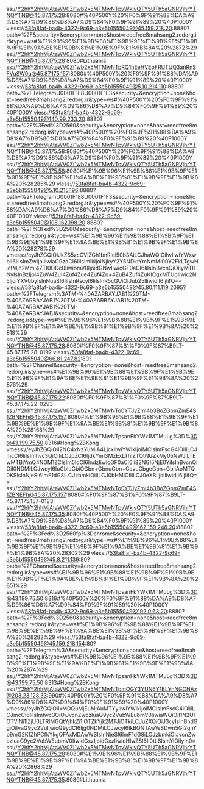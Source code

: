 ss://Y2hhY2hhMjAtaWV0Zi1wb2x5MTMwNTpvWklvQTY5UTh5aGNRVjhrYTNQYTNB@45.87.175.28:8080#%40P500Y%20%F0%9F%91%88%DA%A9%D8%A7%D9%86%D8%A7%D9%84%F0%9F%91%89%20%40P1000Y
vless://53fa8faf-ba4b-4322-9c69-a3e5b1555049@45.159.218.20:8880?path=%2F&security=&encryption=none&host=reedfree8mahsang2.redorg.ir&type=ws#%E1%9B%96%E1%9B%88%E1%9B%9F%E1%9B%9E%E1%9B%9F%E1%9A%BE%E1%9B%81%E1%9B%9F%E1%9B%8A%20%2872%29
ss://Y2hhY2hhMjAtaWV0Zi1wb2x5MTMwNTpvWklvQTY5UTh5aGNRVjhrYTNQYTNB@45.87.175.28:8080#Lithuania
ss://Y2hhY2hhMjAtaWV0Zi1wb2x5MTMwNTpRQ1hEeHVEbFRUTUQ3anRnSFVqSW9q@45.87.175.157:8080#%40P500Y%20%F0%9F%91%88%DA%A9%D8%A7%D9%86%D8%A7%D9%84%F0%9F%91%89%20%40P1000Y
vless://53fa8faf-ba4b-4322-9c69-a3e5b1555049@5.10.214.110:8880?path=%2FTelegramU0001F1E8U0001F1F3&security=&encryption=none&host=reedfree8mahsang2.redorg.ir&type=ws#%40P500Y%20%F0%9F%91%88%DA%A9%D8%A7%D9%86%D8%A7%D9%84%F0%9F%91%89%20%40P1000Y
vless://53fa8faf-ba4b-4322-9c69-a3e5b1555049@140.99.233.20:8880?path=%2F%3Fed%3D2560&security=&encryption=none&host=reedfree8mahsang2.redorg.ir&type=ws#%40P500Y%20%F0%9F%91%88%DA%A9%D8%A7%D9%86%D8%A7%D9%84%F0%9F%91%89%20%40P1000Y
ss://Y2hhY2hhMjAtaWV0Zi1wb2x5MTMwNTpvWklvQTY5UTh5aGNRVjhrYTNQYTNB@45.87.175.58:8080#%40P500Y%20%F0%9F%91%88%DA%A9%D8%A7%D9%86%D8%A7%D9%84%F0%9F%91%89%20%40P1000Y
ss://Y2hhY2hhMjAtaWV0Zi1wb2x5MTMwNTpvWklvQTY5UTh5aGNRVjhrYTNQYTNB@45.87.175.58:8080#%E1%9B%96%E1%9B%88%E1%9B%9F%E1%9B%9E%E1%9B%9F%E1%9A%BE%E1%9B%81%E1%9B%9F%E1%9B%8A%20%28285%29
vless://53fa8faf-ba4b-4322-9c69-a3e5b1555049@5.10.215.196:8880?path=%2FTelegramU0001F1E8U0001F1F3&security=&encryption=none&host=reedfree8mahsang2.redorg.ir&type=ws#%40P500Y%20%F0%9F%91%88%DA%A9%D8%A7%D9%86%D8%A7%D9%84%F0%9F%91%89%20%40P1000Y
vless://53fa8faf-ba4b-4322-9c69-a3e5b1555049@108.162.198.20:8880?path=%2F%3Fed%3D2560&security=&encryption=none&host=reedfree8mahsang2.redorg.ir&type=ws#%E1%9B%96%E1%9B%88%E1%9B%9F%E1%9B%9E%E1%9B%9F%E1%9A%BE%E1%9B%81%E1%9B%9F%E1%9B%8A%20%28278%29
vmess://eyJhZGQiOiJkZS5zcGVlZGh1bnRlci50b3AiLCJhaWQiOiIwIiwiYWxwbiI6IiIsImZwIjoiIiwiaG9zdCI6IiIsImlkIjoiNjkyY2Y5NDktYmNmMi00Y2FkLTgwNjctMjc2MmI4ZTI0ODc0IiwibmV0IjoidGNwIiwicGF0aCI6IiIsInBvcnQiOiIyMTI1NyIsInBzIjoi4ZuW4ZuI4Zuf4Zue4Zuf4Zq+4ZuB4Zuf4ZuKICgxMTUpIiwic2N5IjoiYXV0byIsInNuaSI6IiIsInRscyI6IiIsInR5cGUiOiJub25lIiwidiI6IjIifQ==
vless://53fa8faf-ba4b-4322-9c69-a3e5b1555049@45.80.111.119:2095?path=%2FTelegram%3ATM-%40AZARBAYJAB1%20TM-%40AZARBAYJAB1%20TM-%40AZARBAYJAB1%20TM-%40AZARBAYJAB1%20TM-%40AZARBAYJAB1&security=&encryption=none&host=reedfree8mahsang2.redorg.ir&type=ws#%E1%9B%96%E1%9B%88%E1%9B%9F%E1%9B%9E%E1%9B%9F%E1%9A%BE%E1%9B%81%E1%9B%9F%E1%9B%8A%20%2818%29
ss://Y2hhY2hhMjAtaWV0Zi1wb2x5MTMwNTpvWklvQTY5UTh5aGNRVjhrYTNQYTNB@45.87.175.28:8080#%F0%9F%87%B1%F0%9F%87%B9LT-45.87.175.28-0192
vless://53fa8faf-ba4b-4322-9c69-a3e5b1555049@66.81.247.82:80?path=%2FChannel&security=&encryption=none&host=reedfree8mahsang2.redorg.ir&type=ws#%E1%9B%96%E1%9B%88%E1%9B%9F%E1%9B%9E%E1%9B%9F%E1%9A%BE%E1%9B%81%E1%9B%9F%E1%9B%8A%20%2876%29
ss://Y2hhY2hhMjAtaWV0Zi1wb2x5MTMwNTpvWklvQTY5UTh5aGNRVjhrYTNQYTNB@45.87.175.22:8080#%F0%9F%87%B1%F0%9F%87%B9LT-45.87.175.22-0293
ss://Y2hhY2hhMjAtaWV0Zi1wb2x5MTMwNTo0YTJyZml4b3BoZGpmZmE4S1ZBNEFh@45.87.175.157:8080#%E1%9B%96%E1%9B%88%E1%9B%9F%E1%9B%9E%E1%9B%9F%E1%9A%BE%E1%9B%81%E1%9B%9F%E1%9B%8A%20%28168%29
ss://Y2hhY2hhMjAtaWV0Zi1wb2x5MTMwNTpsanFkYWx1MTMuLg%3D%3D@43.199.75.50:8316#Hong%2BKong
vmess://eyJhZGQiOiI2NC4xNzYuMjA4LjcxIiwiYWlkIjoiMCIsImFscG4iOiIiLCJmcCI6IiIsImhvc3QiOiIiLCJpZCI6IjdkYmI3MzExLThlZTQtNGZkMy05NWJiLTEwMTBjYmQ4NGM1ZCIsIm5ldCI6IndzIiwicGF0aCI6Ii82NGI5NjE0YiIsInBvcnQiOiI0NDMiLCJwcyI6IuGbluGbiOGbn+GbnuGbn+GavuGbgeGbn+GbiiAoMTQ0KSIsInNjeSI6ImF1dG8iLCJzbmkiOiIiLCJ0bHMiOiIiLCJ0eXBlIjoiIiwidiI6IjIifQ==
ss://Y2hhY2hhMjAtaWV0Zi1wb2x5MTMwNTo0YTJyZml4b3BoZGpmZmE4S1ZBNEFh@45.87.175.157:8080#%F0%9F%87%B1%F0%9F%87%B9LT-45.87.175.157-0183
ss://Y2hhY2hhMjAtaWV0Zi1wb2x5MTMwNTpvWklvQTY5UTh5aGNRVjhrYTNQYTNB@45.87.175.35:8080#%40P500Y%20%F0%9F%91%88%DA%A9%D8%A7%D9%86%D8%A7%D9%84%F0%9F%91%89%20%40P1000Y
vless://53fa8faf-ba4b-4322-9c69-a3e5b1555049@162.159.248.20:8880?path=%2F%3Fed%3D2560fp%3Dchrome&security=&encryption=none&host=reedfree8mahsang2.redorg.ir&type=ws#%E1%9B%96%E1%9B%88%E1%9B%9F%E1%9B%9E%E1%9B%9F%E1%9A%BE%E1%9B%81%E1%9B%9F%E1%9B%8A%20%28302%29
vless://53fa8faf-ba4b-4322-9c69-a3e5b1555049@45.8.211.139:80?path=%2FChannel&security=&encryption=none&host=reedfree8mahsang2.redorg.ir&type=ws#%E1%9B%96%E1%9B%88%E1%9B%9F%E1%9B%9E%E1%9B%9F%E1%9A%BE%E1%9B%81%E1%9B%9F%E1%9B%8A%20%2851%29
ss://Y2hhY2hhMjAtaWV0Zi1wb2x5MTMwNTpsanFkYWx1MTMuLg%3D%3D@43.199.75.50:8316#%40P500Y%20%F0%9F%91%88%DA%A9%D8%A7%D9%86%D8%A7%D9%84%F0%9F%91%89%20%40P1000Y
vless://53fa8faf-ba4b-4322-9c69-a3e5b1555049@192.0.63.20:8880?path=%2F%3Fed%3D2560&security=&encryption=none&host=reedfree8mahsang2.redorg.ir&type=ws#%E1%9B%96%E1%9B%88%E1%9B%9F%E1%9B%9E%E1%9B%9F%E1%9A%BE%E1%9B%81%E1%9B%9F%E1%9B%8A%20%28282%29
vless://53fa8faf-ba4b-4322-9c69-a3e5b1555049@45.159.218.154:80?path=%2FTelegram%3A&security=&encryption=none&host=reedfree8mahsang2.redorg.ir&type=ws#%E1%9B%96%E1%9B%88%E1%9B%9F%E1%9B%9E%E1%9B%9F%E1%9A%BE%E1%9B%81%E1%9B%9F%E1%9B%8A%20%2874%29
ss://Y2hhY2hhMjAtaWV0Zi1wb2x5MTMwNTpsanFkYWx1MTMuLg%3D%3D@43.199.75.50:8313#Hong%2BKong
ss://Y2hhY2hhMjAtaWV0Zi1wb2x5MTMwNTpmOGY3YUN6Y1BLYnNGOHAz@203.23.128.33:990#%40P500Y%20%F0%9F%91%88%DA%A9%D8%A7%D9%86%D8%A7%D9%84%F0%9F%91%89%20%40P1000Y
vmess://eyJhZGQiOiIxMDQuMjEuMjAuMTYyIiwiYWlkIjoiMCIsImFscG4iOiIiLCJmcCI6IiIsImhvc3QiOiJvcnZwczIuaG9yc2VubWEubmV0IiwiaWQiOiI1N2U1OTVlNi1lZjU0LTRlMGQtYjhkZi1lOTZkYjk2MTJiOTkiLCJuZXQiOiJ3cyIsInBhdGgiOiIvaG9yc2VuIiwicG9ydCI6Ijg0NDMiLCJwcyI6IkBQNTAwWSDwn5GI2qnYp9mG2KfZhPCfkYkgQFAxMDAwWSIsInNjeSI6ImF1dG8iLCJzbmkiOiJvcnZwczIuaG9yc2VubWEubmV0IiwidGxzIjoidGxzIiwidHlwZSI6Ii0tLSIsInYiOiIyIn0=
ss://Y2hhY2hhMjAtaWV0Zi1wb2x5MTMwNTpvWklvQTY5UTh5aGNRVjhrYTNQYTNB@45.87.175.28:8080#%E1%9B%96%E1%9B%88%E1%9B%9F%E1%9B%9E%E1%9B%9F%E1%9A%BE%E1%9B%81%E1%9B%9F%E1%9B%8A%20%2868%29
ss://Y2hhY2hhMjAtaWV0Zi1wb2x5MTMwNTpvWklvQTY5UTh5aGNRVjhrYTNQYTNB@45.87.175.35:8080#Lithuania

